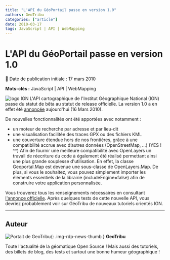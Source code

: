 ```yaml
---
title: "L'API du GéoPortail passe en version 1.0"
authors: GeoTribu
categories: ["article"]
date: 2010-03-17
tags: JavaScript | API | WebMapping
---
```


# L'API du GéoPortail passe en version 1.0

:calendar: Date de publication initiale : 17 mars 2010

**Mots-clés :** JavaScript | API | WebMapping

![logo IGN](https://cdn.geotribu.fr/img/logos-icones/entreprises_association/ign.png "IGN")
L'API cartographique de l'Institut Géographique National (IGN) passe du statut de bêta au statut de release officielle. La version 1.0 a en effet été [annoncée](https://api.ign.fr/geoportail/document.do?doc=6133116) aujourd'hui (16 Mars 2010).

De nouvelles fonctionnalités ont été apportées avec notamment :

* un moteur de recherche par adresse et par lieu-dit
* une visualisation facilitée des traces GPX ou des fichiers KML
* une couverture étendue hors de nos frontières, grâce à une compatibilité accrue avec d’autres données (OpenStreetMap, …) (YES ! ^^)
Afin de fournir une meilleure compatibilité avec OpenLayers un travail de réecriture du code à également été réalisé permettant ainsi une plus grande souplesse d'utilisation. En effet, la classe Geoportal.Map est devenue une sous-classe de OpenLayers.Map. De plus, si vous le souhaitez, vous pouvez simplement importer les éléments essentiels de la librairie (includeEngine=false) afin de construire votre application personnalisée.

Vous trouverez tous les renseignements nécessaires en consultant [l'annonce officielle](https://api.ign.fr/geoportail/document.do?doc=6133116). Après quelques tests de cette nouvelle API, vous devriez probablement voir sur GéoTribu de nouveaux tutoriels orientés IGN.

----

## Auteur

![Portait de GeoTribu](https://cdn.geotribu.fr/img/internal/charte/geotribu_logo_64x64.png){: .img-rdp-news-thumb }
**GeoTribu**

Toute l'actualité de la géomatique Open Source ! Mais aussi des tutoriels, des billets de blog, des tests et surtout une bonne humeur géographique !

